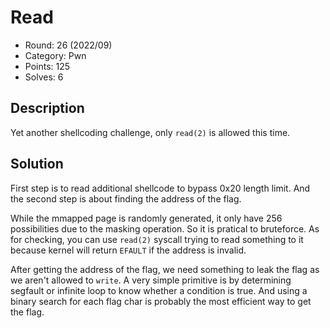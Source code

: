 # Read

* Round: 26 (2022/09)
* Category: Pwn
* Points: 125
* Solves: 6

## Description

Yet another shellcoding challenge, only `read(2)` is allowed this time.

## Solution

First step is to read additional shellcode to bypass 0x20 length limit. And the second step is about finding the address of the flag.

While the mmapped page is randomly generated, it only have 256 possibilities due to the masking operation. So it is pratical to bruteforce. As for checking, you can use `read(2)` syscall trying to read something to it because kernel will return `EFAULT` if the address is invalid.

After getting the address of the flag, we need something to leak the flag as we aren't allowed to `write`. A very simple primitive is by determining segfault or infinite loop to know whether a condition is true. And using a binary search for each flag char is probably the most efficient way to get the flag.

